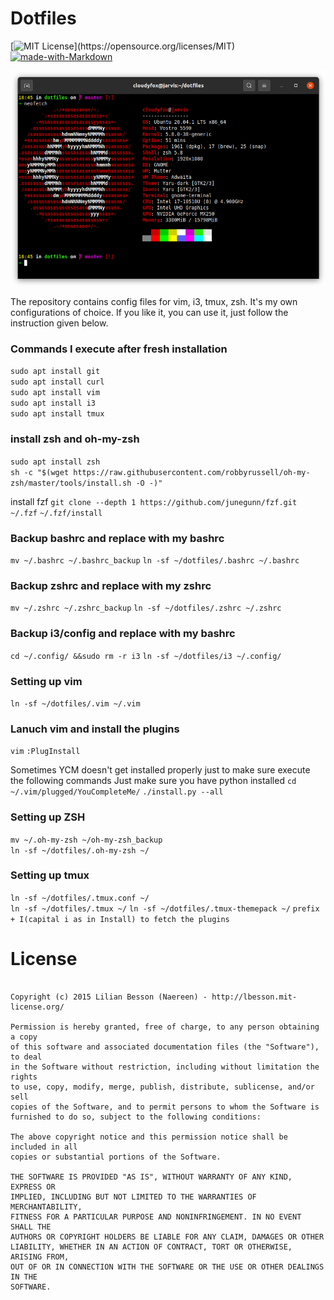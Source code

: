 # Dotfiles

[![MIT License](https://img.shields.io/apm/l/atomic-design-ui.svg?)](https://opensource.org/licenses/MIT)
[![made-with-Markdown](https://img.shields.io/badge/Made%20with-Markdown-1f425f.svg)](https://guides.github.com/features/mastering-markdown/)

![Neofetch](/images/neofetch.png)

The repository contains config files for vim, i3, tmux, zsh. It's my own configurations of choice. If you like it, you can use it, just follow the instruction given below.

### Commands I execute after fresh installation

`sudo apt install git` </br>
`sudo apt install curl` </br>
`sudo apt install vim` </br>
`sudo apt install i3` </br>
`sudo apt install tmux` </br>

### install zsh and oh-my-zsh

`sudo apt install zsh` </br>
`sh -c "$(wget https://raw.githubusercontent.com/robbyrussell/oh-my-zsh/master/tools/install.sh -O -)"`

install fzf
`git clone --depth 1 https://github.com/junegunn/fzf.git ~/.fzf`
`~/.fzf/install`

### Backup bashrc and replace with my bashrc

`mv ~/.bashrc ~/.bashrc_backup`
`ln -sf ~/dotfiles/.bashrc ~/.bashrc`

### Backup zshrc and replace with my zshrc

`mv ~/.zshrc ~/.zshrc_backup`
`ln -sf ~/dotfiles/.zshrc ~/.zshrc`

### Backup i3/config and replace with my bashrc

`cd ~/.config/ &&sudo rm -r i3`
`ln -sf ~/dotfiles/i3 ~/.config/`

### Setting up vim

`ln -sf ~/dotfiles/.vim ~/.vim`

### Lanuch vim and install the plugins

`vim`
`:PlugInstall`

Sometimes YCM doesn't get installed properly just to make sure execute the following commands
Just make sure you have python installed
`cd ~/.vim/plugged/YouCompleteMe/`
`./install.py --all`

### Setting up ZSH

`mv ~/.oh-my-zsh ~/oh-my-zsh_backup` </br>
`ln -sf ~/dotfiles/.oh-my-zsh ~/`

### Setting up tmux

`ln -sf ~/dotfiles/.tmux.conf ~/` </br>
`ln -sf ~/dotfiles/.tmux ~/`
`ln -sf ~/dotfiles/.tmux-themepack ~/`
`prefix + I(capital i as in Install) to fetch the plugins`

# License
``` The MIT License (MIT)

Copyright (c) 2015 Lilian Besson (Naereen) - http://lbesson.mit-license.org/

Permission is hereby granted, free of charge, to any person obtaining a copy
of this software and associated documentation files (the "Software"), to deal
in the Software without restriction, including without limitation the rights
to use, copy, modify, merge, publish, distribute, sublicense, and/or sell
copies of the Software, and to permit persons to whom the Software is
furnished to do so, subject to the following conditions:

The above copyright notice and this permission notice shall be included in all
copies or substantial portions of the Software.

THE SOFTWARE IS PROVIDED "AS IS", WITHOUT WARRANTY OF ANY KIND, EXPRESS OR
IMPLIED, INCLUDING BUT NOT LIMITED TO THE WARRANTIES OF MERCHANTABILITY,
FITNESS FOR A PARTICULAR PURPOSE AND NONINFRINGEMENT. IN NO EVENT SHALL THE
AUTHORS OR COPYRIGHT HOLDERS BE LIABLE FOR ANY CLAIM, DAMAGES OR OTHER
LIABILITY, WHETHER IN AN ACTION OF CONTRACT, TORT OR OTHERWISE, ARISING FROM,
OUT OF OR IN CONNECTION WITH THE SOFTWARE OR THE USE OR OTHER DEALINGS IN THE
SOFTWARE.
```
